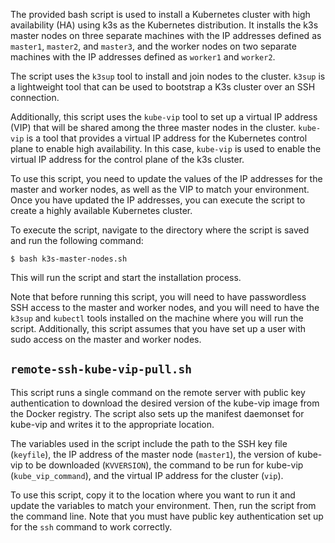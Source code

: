 The provided bash script is used to install a Kubernetes cluster with high availability (HA) using k3s as the Kubernetes distribution. It installs the k3s master nodes on three separate machines with the IP addresses defined as `master1`, `master2`, and `master3`, and the worker nodes on two separate machines with the IP addresses defined as `worker1` and `worker2`.

The script uses the `k3sup` tool to install and join nodes to the cluster. `k3sup` is a lightweight tool that can be used to bootstrap a K3s cluster over an SSH connection.

Additionally, this script uses the `kube-vip` tool to set up a virtual IP address (VIP) that will be shared among the three master nodes in the cluster. `kube-vip` is a tool that provides a virtual IP address for the Kubernetes control plane to enable high availability. In this case, `kube-vip` is used to enable the virtual IP address for the control plane of the k3s cluster.

To use this script, you need to update the values of the IP addresses for the master and worker nodes, as well as the VIP to match your environment. Once you have updated the IP addresses, you can execute the script to create a highly available Kubernetes cluster.

To execute the script, navigate to the directory where the script is saved and run the following command:

`$ bash k3s-master-nodes.sh`

This will run the script and start the installation process.

Note that before running this script, you will need to have passwordless SSH access to the master and worker nodes, and you will need to have the `k3sup` and `kubectl` tools installed on the machine where you will run the script. Additionally, this script assumes that you have set up a user with sudo access on the master and worker nodes.

## `remote-ssh-kube-vip-pull.sh`

This script runs a single command on the remote server with public key authentication to download the desired version of the kube-vip image from the Docker registry. The script also sets up the manifest daemonset for kube-vip and writes it to the appropriate location.

The variables used in the script include the path to the SSH key file (`keyfile`), the IP address of the master node (`master1`), the version of kube-vip to be downloaded (`KVVERSION`), the command to be run for kube-vip (`kube_vip_command`), and the virtual IP address for the cluster (`vip`).

To use this script, copy it to the location where you want to run it and update the variables to match your environment. Then, run the script from the command line. Note that you must have public key authentication set up for the `ssh` command to work correctly.